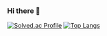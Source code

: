 ### Hi there 👋

[![Solved.ac Profile](http://mazassumnida.wtf/api/v2/generate_badge?boj=mjoo1106)](https://solved.ac/mjoo1106/)
[![Top Langs](https://github-readme-stats.vercel.app/api/top-langs/?username=USERID&layout=compact)](https://github.com/anuraghazra/github-readme-stats)
